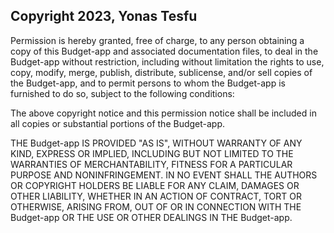 ## Copyright 2023, Yonas Tesfu

Permission is hereby granted, free of charge, to any person obtaining a copy of this Budget-app and associated documentation files, to deal in the Budget-app without restriction, including without limitation the rights to use, copy, modify, merge, publish, distribute, sublicense, and/or sell copies of the Budget-app, and to permit persons to whom the Budget-app is furnished to do so, subject to the following conditions:

The above copyright notice and this permission notice shall be included in all copies or substantial portions of the Budget-app.

THE Budget-app IS PROVIDED "AS IS", WITHOUT WARRANTY OF ANY KIND, EXPRESS OR IMPLIED, INCLUDING BUT NOT LIMITED TO THE WARRANTIES OF MERCHANTABILITY, FITNESS FOR A PARTICULAR PURPOSE AND NONINFRINGEMENT. IN NO EVENT SHALL THE AUTHORS OR COPYRIGHT HOLDERS BE LIABLE FOR ANY CLAIM, DAMAGES OR OTHER LIABILITY, WHETHER IN AN ACTION OF CONTRACT, TORT OR OTHERWISE, ARISING FROM, OUT OF OR IN CONNECTION WITH THE Budget-app OR THE USE OR OTHER DEALINGS IN THE Budget-app.
